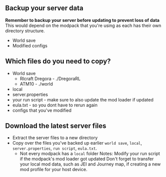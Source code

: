 ## Backup your server data
**Remember to backup your server before updating to prevent loss of data**
This would depend on the modpack that you're using as each has their own directory structure.
- World save
- Modified configs
## Which files do you need to copy?
- World save
	- Rlcraft Dregora - ./DregoraRL
	- ATM10 - ./world
- local
- server.properties
- your run script - make sure to also update the mod loader if updated
- eula.txt - so you dont have to rerun again
- configs that you've modified
## Download the latest server files
- Extract the server files to a new directory
- Copy over the files you've backed up earlier `world save`, `local`, `server.properties`, `run script`, `eula.txt`.
	- Not every modpack has a `local` folder
Notes: 
Modify your run script if the modpack's mod loader got updated
Don't forget to transfer your local mod data, such as JEI and Journey map, if creating a new mod profile for your host device.




